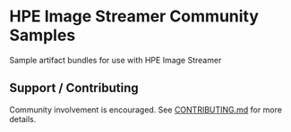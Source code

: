 # HPE Image Streamer Community Samples

Sample artifact bundles for use with HPE Image Streamer

## Support / Contributing

Community involvement is encouraged. See [CONTRIBUTING.md](CONTRIBUTING.md) for more details.
